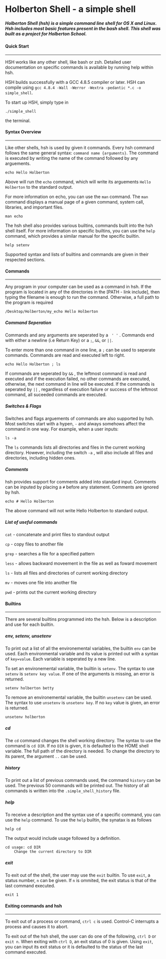 # Holberton Shell - a simple shell

##### Holberton Shell (hsh) is a simple command line shell for OS X and Linux. Hsh includes most basic features present in the bash shell. This shell was built as a project for Holberton School.

#### Quick Start

------

HSH works like any other shell, like bash or zsh. Detailed user documentation on specific commands is available by running help within hsh.

HSH builds successfully with a GCC 4.8.5 compiler or later. HSH can compile using `gcc 4.8.4 -Wall -Werror -Wextra -pedantic *.c -o simple_shell`.

To start up HSH, simply type in 
```
./simple_shell
``` 
the terminal.

#### Syntax Overview

------

Like other shells, hsh is used by given it commands. Every hsh command follows the same general syntax: `command name {arguments}`. The command is executed by writing the name of the command followed by any arguements. 

```
echo Hello Holberton
```

Above will run the `echo` command, which will write its arguements `Hello Holberton` to  the standard output. 

For more information on echo, you can use the `man` command. The `man` command displays a manual page of a given command, system call, libraries, and important files. 

```
man echo
```

The hsh shell also provides various builtins, commands built into the hsh shell itself. For more information on specific builtins, you can use the `help` command, which provides a similar manual for the specific builtin.

```
help setenv
```

Supported syntax and lists of builtins and commands are given in their respected sections. 

#### Commands

------

Any program in your computer can be used as a command in hsh. If the program is located in any of the directories in the [PATH - link include], then typing the filename is enough to run the command. Otherwise, a full path to the program is required

```
/Desktop/Holberton/my_echo Hello Holberton
```

##### Command Seperation 

Commands and any arguments are seperated by a ` ' '` . Commands end with either a newline (i.e Return Key) or a `;`, `&&`, or `||`.  

To enter more than one command in one line, a `;` can be used to seperate commands. Commands are read and executed left to right.

```
echo Hello Holberton ; ls
```

If commands are seperated by `&&` , the leftmost command is read and executed and if the execution failed, no other commands are executed, otherwise, the next command in line will be executed. If the commands is seperated by `||` , regardless of execution failure or success of the leftmost command, all suceeded commands are executed. 

##### Switches & Flags

Switches and flags arguements of commands are also supported by hsh. Most switches start with a hypen, `-`  and always somehows affect the command in one way. For example, when a user inputs:

```
ls -a
```

The `ls` commands lists all directories and files in the current working directory. However, including the switch `-a` , will also include all files and directories, including hidden ones. 

##### Comments

hsh provides support for comments added into standard input. Comments can be inputed by placing a `#` before any statement. Comments are ignored by hsh. 

```
echo # Hello Holberton
```

The above command will not write Hello Holberton to standard output.

##### List of useful commands

`cat` - concatenate and print files to standout output

`cp` - copy files to another file

`grep` - searches a file for a specified pattern

`less` - allows backward moveement in the file as well as foward movement

`ls` - lists all files and directories of current working directory

`mv` - moves one file into another file

`pwd` - prints out the current working directory

#### Builtins 

------

There are several builtins programmed into the hsh. Below is a description and use for each builtin.

##### env, setenv, unsetenv

To print out a list of all the environemental variables, the builtin `env` can be used. Each environmental variable and its value is printed out with a syntax of `key=value`. Each variable is seperated by a new line. 

To set an environemental variable, the builtin is `setenv`. The syntax to use `setenv` is `setenv key value`. If one of the arguments is missing, an error is returned. 

```
setenv holberton betty
```

To remove an environemental variable, the builtin `unsetenv` can be used. The syntax to use `unsetenv` is `unsetenv key`. If no `key` value is given, an error is returned.

```
unsetenv holberton
```

##### cd

The `cd` command changes the shell working directory. The syntax to use the command is `cd DIR`. If no `DIR` is given, it is defaulted to the HOME shell variable. The full path of the directory is needed. To change the directory to its parent, the argument `..` can be used. 

##### history

To print out a list of previous commands used, the command `history` can be used. The previous 50 commands will be printed out. The history of all commands is written into the `.simple_shell_history` file.

##### help

To receive a description and the syntax use of a specific command, you can use the `help` command. To use the `help` builtin, the synatax is as follows 

```
help cd
```

The output would include usage followed by a definition.

```
cd usage: cd DIR
	Change the current directory to DIR
```

##### exit

To exit out of the shell, the user may use the `exit` builtin. To use `exit`, a status number, `n` can be given. If `n` is ommited, the exit status is that of the last command executed.

```
exit 1
```

#### Exiting commands and hsh

------

To exit out of a process or command, `ctrl c` is used. Control-C interrupts a process and causes it to abort.

To exit out of the hsh shell, the user can do one of the following, `ctrl D` or `exit n`. When exiting with `ctrl D`, an exit status of 0 is given. Using `exit`, you can input its exit status or it is defaulted to the status of the last command executed. 


